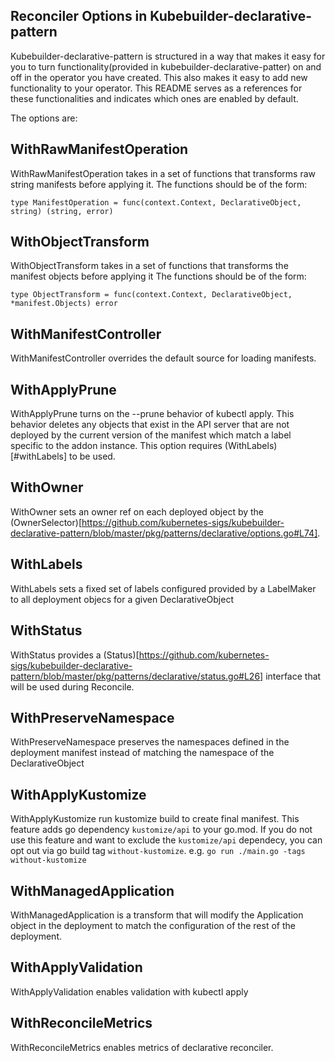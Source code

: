## Reconciler Options in Kubebuilder-declarative-pattern

Kubebuilder-declarative-pattern is structured in a way that makes it easy for you to turn functionality(provided in kubebuilder-declarative-patter) on and off in the operator you have created. This also makes it easy to add new functionality to your operator. This README serves as a references for these functionalities and indicates which ones are enabled by default.

The options are:
## WithRawManifestOperation
WithRawManifestOperation takes in a set of functions that transforms raw string manifests before applying it.
The functions should be of the form:
```
type ManifestOperation = func(context.Context, DeclarativeObject, string) (string, error)
```

## WithObjectTransform
WithObjectTransform takes in a set of functions that transforms the manifest objects before applying it
The functions should be of the form:
```
type ObjectTransform = func(context.Context, DeclarativeObject, *manifest.Objects) error
```

## WithManifestController
WithManifestController overrides the default source for loading manifests.

## WithApplyPrune
WithApplyPrune turns on the --prune behavior of kubectl apply. This behavior deletes any objects that exist in the API server that are not deployed by the current version of the manifest which match a label specific to the addon instance.
This option requires (WithLabels)[#withLabels] to be used.

## WithOwner
WithOwner sets an owner ref on each deployed object by the (OwnerSelector)[https://github.com/kubernetes-sigs/kubebuilder-declarative-pattern/blob/master/pkg/patterns/declarative/options.go#L74].

## WithLabels
WithLabels sets a fixed set of labels configured provided by a LabelMaker to all deployment objecs for a given DeclarativeObject

## WithStatus
WithStatus provides a (Status)[https://github.com/kubernetes-sigs/kubebuilder-declarative-pattern/blob/master/pkg/patterns/declarative/status.go#L26] interface that will be used during Reconcile.

## WithPreserveNamespace
WithPreserveNamespace preserves the namespaces defined in the deployment manifest
instead of matching the namespace of the DeclarativeObject

## WithApplyKustomize
WithApplyKustomize run kustomize build to create final manifest. This feature adds go dependency `kustomize/api` to your go.mod. If you do not use this feature and want to exclude the `kustomize/api` dependecy, you can opt out via go build tag `without-kustomize`. e.g. `go run ./main.go -tags without-kustomize`

## WithManagedApplication
WithManagedApplication is a transform that will modify the Application object in the deployment to match the configuration of the rest of the deployment.

## WithApplyValidation
WithApplyValidation enables validation with kubectl apply

## WithReconcileMetrics
WithReconcileMetrics enables metrics of declarative reconciler.
